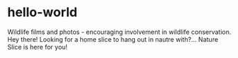 # hello-world
Wildlife films and photos - encouraging involvement in wildlife conservation.
Hey there! Looking for a home slice to hang out in nautre with?... Nature Slice is here for you!

